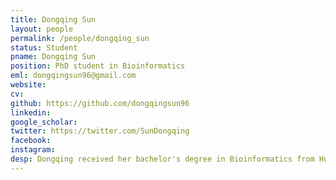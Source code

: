 ```yaml
---
title: Dongqing Sun
layout: people
permalink: /people/dongqing_sun
status: Student
pname: Dongqing Sun
position: PhD student in Bioinformatics
eml: dongqingsun96@gmail.com
website: 
cv: 
github: https://github.com/dongqingsun96
linkedin:
google_scholar: 
twitter: https://twitter.com/SunDongqing
facebook: 
instagram:
desp: Dongqing received her bachelor's degree in Bioinformatics from Huazhong Agricultural University in 2018. Her research focuses on exploring the tumor immunity by using single cell technology. Recently, she's working on developing scRNA-seq and scATAC-seq analysis pipeline and doing some integrative analyses of public multimodal single-cell data.
---
```

